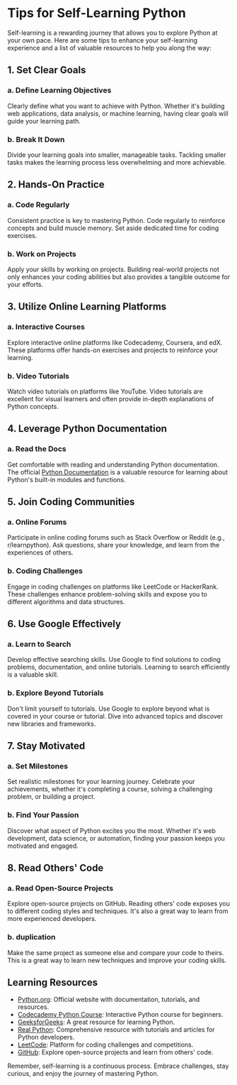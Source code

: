 # Tips for Self-Learning Python

Self-learning is a rewarding journey that allows you to explore Python at your own pace. Here are some tips to enhance your self-learning experience and a list of valuable resources to help you along the way:

## 1. Set Clear Goals

### a. Define Learning Objectives

Clearly define what you want to achieve with Python. Whether it's building web applications, data analysis, or machine learning, having clear goals will guide your learning path.

### b. Break It Down

Divide your learning goals into smaller, manageable tasks. Tackling smaller tasks makes the learning process less overwhelming and more achievable.

## 2. Hands-On Practice

### a. Code Regularly

Consistent practice is key to mastering Python. Code regularly to reinforce concepts and build muscle memory. Set aside dedicated time for coding exercises.

### b. Work on Projects

Apply your skills by working on projects. Building real-world projects not only enhances your coding abilities but also provides a tangible outcome for your efforts.

## 3. Utilize Online Learning Platforms

### a. Interactive Courses

Explore interactive online platforms like Codecademy, Coursera, and edX. These platforms offer hands-on exercises and projects to reinforce your learning.

### b. Video Tutorials

Watch video tutorials on platforms like YouTube. Video tutorials are excellent for visual learners and often provide in-depth explanations of Python concepts.

## 4. Leverage Python Documentation

### a. Read the Docs

Get comfortable with reading and understanding Python documentation. The official [Python Documentation](https://docs.python.org/3/) is a valuable resource for learning about Python's built-in modules and functions.

## 5. Join Coding Communities

### a. Online Forums

Participate in online coding forums such as Stack Overflow or Reddit (e.g., r/learnpython). Ask questions, share your knowledge, and learn from the experiences of others.

### b. Coding Challenges

Engage in coding challenges on platforms like LeetCode or HackerRank. These challenges enhance problem-solving skills and expose you to different algorithms and data structures.

## 6. Use Google Effectively

### a. Learn to Search

Develop effective searching skills. Use Google to find solutions to coding problems, documentation, and online tutorials. Learning to search efficiently is a valuable skill.

### b. Explore Beyond Tutorials

Don't limit yourself to tutorials. Use Google to explore beyond what is covered in your course or tutorial. Dive into advanced topics and discover new libraries and frameworks.

## 7. Stay Motivated

### a. Set Milestones

Set realistic milestones for your learning journey. Celebrate your achievements, whether it's completing a course, solving a challenging problem, or building a project.

### b. Find Your Passion

Discover what aspect of Python excites you the most. Whether it's web development, data science, or automation, finding your passion keeps you motivated and engaged.

## 8. Read Others' Code

### a. Read Open-Source Projects

Explore open-source projects on GitHub. Reading others' code exposes you to different coding styles and techniques. It's also a great way to learn from more experienced developers.

### b. duplication

Make the same project as someone else and compare your code to theirs. This is a great way to learn new techniques and improve your coding skills.

## Learning Resources

- [Python.org](https://www.python.org/): Official website with documentation, tutorials, and resources.
- [Codecademy Python Course](https://www.codecademy.com/learn/learn-python-3): Interactive Python course for beginners.
- [GeeksforGeeks](https://www.geeksforgeeks.org/python-programming-language/?ref=outind): A great resource for learning Python.
- [Real Python](https://realpython.com/): Comprehensive resource with tutorials and articles for Python developers.
- [LeetCode](https://leetcode.com/): Platform for coding challenges and competitions.
- [GitHub](https://github.com/): Explore open-source projects and learn from others' code.

Remember, self-learning is a continuous process. Embrace challenges, stay curious, and enjoy the journey of mastering Python.

